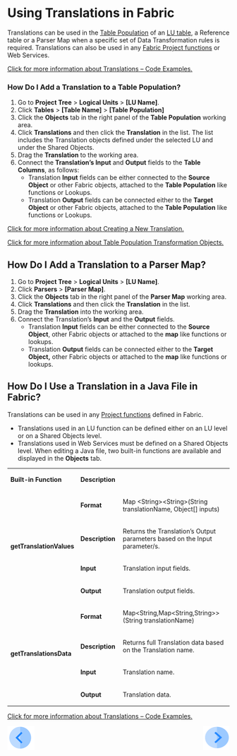 # Using Translations in Fabric

Translations can be used in the [Table Population](/articles/07_table_population/01_table_population_overview.md) of an [LU table](/articles/06_LU_tables/01_LU_tables_overview.md), a Reference table or a Parser Map when a specific set of Data Transformation rules is required. Translations can also be used in any [Fabric Project functions](/articles/07_table_population/08_project_functions.md) or Web Services.

[Click for more information about Translations – Code Examples.](/articles/09_translations/05_translations_code_examples.md)

### How Do I Add a Translation to a Table Population?
 
1.	Go to **Project Tree** > **Logical Units** > **[LU Name]**. 
2.	Click **Tables** > **[Table Name]** > **[Table Population]**
3.	Click the **Objects** tab in the right panel of the **Table Population** working area.
4.	Click **Translations** and then click the **Translation** in the list. The list includes the Translation objects defined under the selected LU and under the Shared Objects.
5.	Drag the **Translation** to the working area.
6.	Connect the **Translation’s Input** and **Output** fields to the **Table Columns**, as follows:
       * Translation **Input** fields can be either connected to the **Source Object** or other Fabric objects, attached to the **Table Population** like functions or Lookups.
       * Translation **Output** fields can be connected either to the **Target Object** or other Fabric objects, attached to the **Table Population** like functions or Lookups. 


[Click for more information about Creating a New Translation.](/articles/09_translations/02_creating_a_new_translation_in_fabric.md)

[Click for more information about Table Population Transformation Objects.](/articles/07_table_population/06_table_population_transformation_rules.md)


## How Do I Add a Translation to a Parser Map?
 
1.	Go to **Project Tree** > **Logical Units** > **[LU Name]**. 
2.	Click **Parsers** > **[Parser Map]**.
3.	Click the **Objects** tab in the right panel of the **Parser Map** working area.
4.	Click **Translations** and then click the **Translation** in the list.
5.	Drag the **Translation** into the working area.
6.	Connect the Translation’s **Input** and the **Output** fields.
       * Translation **Input** fields can be either connected to the **Source Object**, other Fabric objects or attached to the **map** like functions or lookups.
       * Translation **Output** fields can be connected either to the **Target Object,** other Fabric objects or attached to the **map** like functions or lookups. 


## How Do I Use a Translation in a Java File in Fabric?
 
Translations can be used in any [Project functions](/articles/07_table_population/08_project_functions.md) defined in Fabric. 
* Translations used in an LU function can be defined either on an LU level or on a Shared Objects level.
* Translations used in Web Services must be defined on a Shared Objects level.
When editing a Java file, two built-in functions are available and displayed in the **Objects** tab.

<table>
<tbody>
<tr>
<td width="150pxl">
<p><strong>Built-in Function</strong></p>
</td>
<td colspan="2" width="750pxl">
<p><strong>Description</strong></p>
</td>
</tr>
<tr>
<td rowspan="4" width="150pxl">
<p><strong>getTranslationValues</strong></p>
</td>
<td width="150pxl">
<p><strong>Format</strong></p>
</td>
<td width="600pxl">
<p>Map &lt;String&gt;&lt;String&gt;(String translationName, Object[] inputs)</p>
</td>
</tr>
<tr>
<td width="84">
<p><strong>Description</strong></p>
</td>
<td width="377">
<p>Returns the Translation&rsquo;s Output parameters based on the Input parameter/s.</p>
</td>
</tr>
<tr>
<td width="84">
<p><strong>Input</strong></p>
</td>
<td width="377">
<p>Translation input fields.</p>
</td>
</tr>
<tr>
<td width="84">
<p><strong>Output</strong></p>
</td>
<td width="377">
<p>Translation output fields.</p>
</td>
</tr>
<tr>
<td rowspan="4" width="143">
<p><strong>getTranslationsData</strong></p>
</td>
<td width="84">
<p><strong>Format</strong></p>
</td>
<td width="377">
<p>Map&lt;String,Map&lt;String,String&gt;&gt;(String translationName)</p>
</td>
</tr>
<tr>
<td width="84">
<p><strong>Description</strong></p>
</td>
<td width="377">
<p>Returns full Translation data based on the Translation name.</p>
</td>
</tr>
<tr>
<td width="84">
<p><strong>Input</strong></p>
</td>
<td width="377">
<p>Translation name.</p>
</td>
</tr>
<tr>
<td width="84">
<p><strong>Output</strong></p>
</td>
<td width="377">
<p>Translation data.</p>
</td>
</tr>
</tbody>
</table>

[Click for more information about Translations – Code Examples.](/articles/09_translations/05_translations_code_examples.md)


[![Previous](/articles/images/Previous.png)](/articles/09_translations/03_data_population_in_a_translation.md)[<img align="right" width="60" height="54" src="/articles/images/Next.png">](/articles/09_translations/05_translations_code_examples.md)
